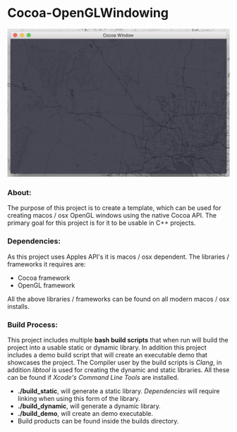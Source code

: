 # Cocoa-OpenGLWindowing

<img src="other/CocoaWindowImage.png" alt="Cocoa Window Image" style="width: 658px;"/>

### About:
The purpose of this project is to create a template, which can be used for creating macos / osx OpenGL windows using the native Cocoa API. The primary goal for this project is for it to be usable in C++ projects.

### Dependencies:
As this project uses Apples API's it is macos / osx dependent.
The libraries / frameworks it requires are:

 - Cocoa framework
 - OpenGL framework

All the above libraries / frameworks can be found on all modern macos / osx installs.

### Build Process:
This project includes multiple **bash build scripts** that when run will build the project into a usable static or dynamic library.
In addition this project includes a demo build script that will create an executable demo that showcases the project.
The Compiler user by the build scripts is *Clang*, in addition *libtool* is used for creating the dynamic and static libraries. All these can be found if *Xcode's Command Line Tools* are installed.

- **./build_static**, will generate a static library. *Dependencies* will require linking when using this form of the library.
- **./build_dynamic**,  will generate a dynamic library.
- **./build_demo**, will create an demo executable.
- Build products can be found inside the builds directory.